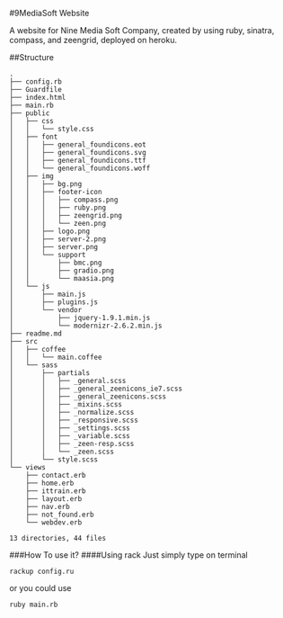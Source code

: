#9MediaSoft Website

A website for Nine Media Soft Company, created by using ruby, sinatra, compass, and zeengrid, deployed on heroku.

##Structure 

```
.
├── config.rb
├── Guardfile
├── index.html
├── main.rb
├── public
│   ├── css
│   │   └── style.css
│   ├── font
│   │   ├── general_foundicons.eot
│   │   ├── general_foundicons.svg
│   │   ├── general_foundicons.ttf
│   │   └── general_foundicons.woff
│   ├── img
│   │   ├── bg.png
│   │   ├── footer-icon
│   │   │   ├── compass.png
│   │   │   ├── ruby.png
│   │   │   ├── zeengrid.png
│   │   │   └── zeen.png
│   │   ├── logo.png
│   │   ├── server-2.png
│   │   ├── server.png
│   │   └── support
│   │       ├── bmc.png
│   │       ├── gradio.png
│   │       └── maasia.png
│   └── js
│       ├── main.js
│       ├── plugins.js
│       └── vendor
│           ├── jquery-1.9.1.min.js
│           └── modernizr-2.6.2.min.js
├── readme.md
├── src
│   ├── coffee
│   │   └── main.coffee
│   └── sass
│       ├── partials
│       │   ├── _general.scss
│       │   ├── _general_zeenicons_ie7.scss
│       │   ├── _general_zeenicons.scss
│       │   ├── _mixins.scss
│       │   ├── _normalize.scss
│       │   ├── _responsive.scss
│       │   ├── _settings.scss
│       │   ├── _variable.scss
│       │   ├── _zeen-resp.scss
│       │   └── _zeen.scss
│       └── style.scss
└── views
    ├── contact.erb
    ├── home.erb
    ├── ittrain.erb
    ├── layout.erb
    ├── nav.erb
    ├── not_found.erb
    └── webdev.erb

13 directories, 44 files
```

###How To use it?
####Using rack
Just simply type on terminal 
```
rackup config.ru
```
or you could use
```
ruby main.rb
```